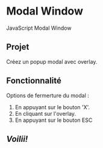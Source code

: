 # Modal Window

JavaScript Modal Window

## Projet

Créez un popup modal avec overlay.

## Fonctionnalité

Options de fermerture du modal :

1.  En appuyant sur le bouton 'X'.
1.  En cliquant sur l'overlay.
1.  En appuyant sur le bouton ESC

## _Voilii!_
